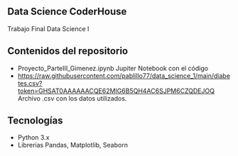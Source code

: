 ## Data Science CoderHouse
Trabajo Final Data Science I

## Contenidos del repositorio
* Proyecto_ParteIII_Gimenez.ipynb
  Jupiter Notebook con el código
* https://raw.githubusercontent.com/pablillo77/data_science_1/main/diabetes.csv?token=GHSAT0AAAAAACQE62MIG6B5QH4AC6SJPM6CZQDEJOQ
  Archivo .csv con los datos utilizados.
	
## Tecnologías
* Python 3.x
* Librerias Pandas, Matplotlib, Seaborn

